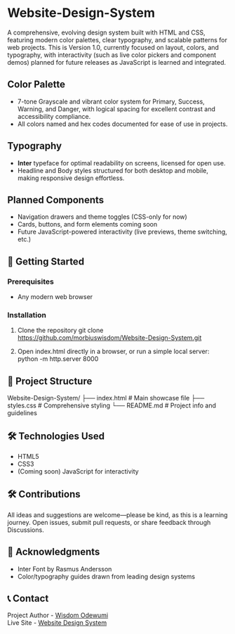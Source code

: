 # Website-Design-System
A comprehensive, evolving design system built with HTML and CSS, featuring modern color palettes, clear typography, and scalable patterns for web projects. This is Version 1.0, currently focused on layout, colors, and typography, with interactivity (such as live color pickers and component demos) planned for future releases as JavaScript is learned and integrated.

## Color Palette
- 7-tone Grayscale and vibrant color system for Primary, Success, Warning, and Danger, with logical spacing for excellent contrast and accessibility compliance.
- All colors named and hex codes documented for ease of use in projects.

## Typography
- **Inter** typeface for optimal readability on screens, licensed for open use.
- Headline and Body styles structured for both desktop and mobile, making responsive design effortless.

## Planned Components
- Navigation drawers and theme toggles (CSS-only for now)
- Cards, buttons, and form elements coming soon
- Future JavaScript-powered interactivity (live previews, theme switching, etc.)

## 🚀 Getting Started
### Prerequisites
- Any modern web browser

### Installation
1. Clone the repository
git clone https://github.com/morbiuswisdom/Website-Design-System.git

2. Open index.html directly in a browser, or run a simple local server:
python -m http.server 8000

## 📁 Project Structure
Website-Design-System/
├── index.html            # Main showcase file
├── styles.css            # Comprehensive styling
└── README.md             # Project info and guidelines

## 🛠️ Technologies Used
- HTML5
- CSS3
- (Coming soon) JavaScript for interactivity

## 🛠️ Contributions
All ideas and suggestions are welcome—please be kind, as this is a learning journey. Open issues, submit pull requests, or share feedback through Discussions.

## 🙏 Acknowledgments
- Inter Font by Rasmus Andersson
- Color/typography guides drawn from leading design systems

## 📞 Contact
Project Author - [Wisdom Odewumi](https://github.com/morbiuswisdom) <br/>
Live Site - [Website Design System](https://morbiuswisdom.github.io/Website-Design-System/)
